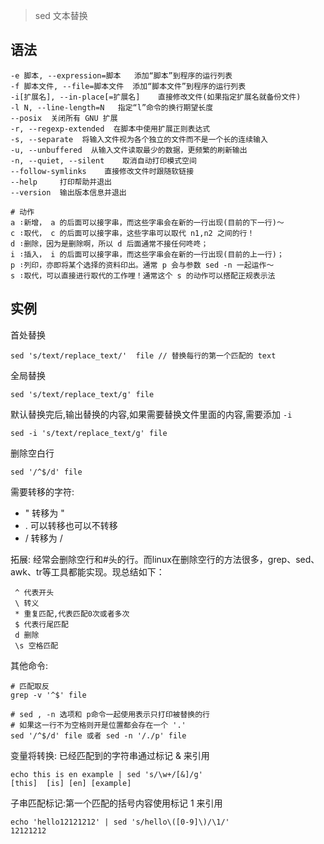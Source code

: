 > sed 文本替换


语法
---

````
-e 脚本, --expression=脚本   添加“脚本”到程序的运行列表
-f 脚本文件, --file=脚本文件  添加“脚本文件”到程序的运行列表
-i[扩展名], --in-place[=扩展名]    直接修改文件(如果指定扩展名就备份文件)
-l N, --line-length=N   指定“l”命令的换行期望长度
--posix  关闭所有 GNU 扩展
-r, --regexp-extended  在脚本中使用扩展正则表达式
-s, --separate  将输入文件视为各个独立的文件而不是一个长的连续输入
-u, --unbuffered  从输入文件读取最少的数据，更频繁的刷新输出
-n, --quiet, --silent    取消自动打印模式空间
--follow-symlinks    直接修改文件时跟随软链接
--help     打印帮助并退出
--version  输出版本信息并退出

# 动作
a ∶新增， a 的后面可以接字串，而这些字串会在新的一行出现(目前的下一行)～
c ∶取代， c 的后面可以接字串，这些字串可以取代 n1,n2 之间的行！
d ∶删除，因为是删除啊，所以 d 后面通常不接任何咚咚；
i ∶插入， i 的后面可以接字串，而这些字串会在新的一行出现(目前的上一行)；
p ∶列印，亦即将某个选择的资料印出。通常 p 会与参数 sed -n 一起运作～
s ∶取代，可以直接进行取代的工作哩！通常这个 s 的动作可以搭配正规表示法
````


实例
---

首处替换

    sed 's/text/replace_text/'  file // 替换每行的第一个匹配的 text

全局替换

    sed 's/text/replace_text/g' file

默认替换完后,输出替换的内容,如果需要替换文件里面的内容,需要添加 `-i`

    sed -i 's/text/replace_text/g' file

删除空白行

    sed '/^$/d' file

需要转移的字符:

- " 转移为 \"
- . 可以转移也可以不转移
- / 转移为 \/

拓展:
     经常会删除空行和#头的行。而linux在删除空行的方法很多，grep、sed、awk、tr等工具都能实现。现总结如下：
     
     ^ 代表开头
     \ 转义
     * 重复匹配,代表匹配0次或者多次
     $ 代表行尾匹配
     d 删除
     \s 空格匹配


其他命令:

    # 匹配取反
    grep -v '^$' file
    
    # sed , -n 选项和 p命令一起使用表示只打印被替换的行
    # 如果这一行不为空格则开是位置都会存在一个 '.'
    sed '/^$/d' file 或者 sed -n '/./p' file
    

变量将转换: 已经匹配到的字符串通过标记 & 来引用

    echo this is en example | sed 's/\w+/[&]/g'
    [this]  [is] [en] [example]

子串匹配标记:第一个匹配的括号内容使用标记 1 来引用

    echo 'hello12121212' | sed 's/hello\([0-9]\)/\1/'
    12121212
   
    
    
    
